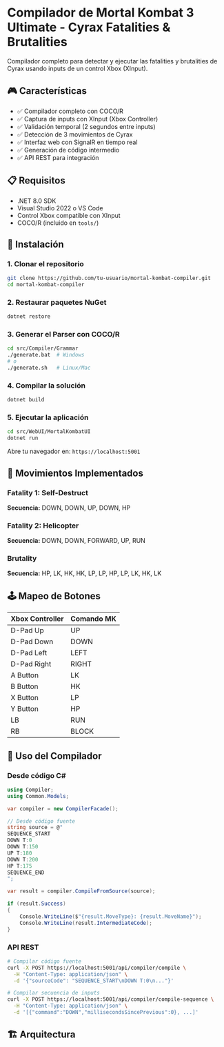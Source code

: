 ﻿# Compilador de Mortal Kombat 3 Ultimate - Cyrax Fatalities & Brutalities

Compilador completo para detectar y ejecutar las fatalities y brutalities de Cyrax usando inputs de un control Xbox (XInput).

## 🎮 Características

- ✅ Compilador completo con COCO/R
- ✅ Captura de inputs con XInput (Xbox Controller)
- ✅ Validación temporal (2 segundos entre inputs)
- ✅ Detección de 3 movimientos de Cyrax
- ✅ Interfaz web con SignalR en tiempo real
- ✅ Generación de código intermedio
- ✅ API REST para integración

## 📋 Requisitos

- .NET 8.0 SDK
- Visual Studio 2022 o VS Code
- Control Xbox compatible con XInput
- COCO/R (incluido en `tools/`)

## 🚀 Instalación

### 1. Clonar el repositorio
```bash
git clone https://github.com/tu-usuario/mortal-kombat-compiler.git
cd mortal-kombat-compiler
```

### 2. Restaurar paquetes NuGet
```bash
dotnet restore
```

### 3. Generar el Parser con COCO/R
```bash
cd src/Compiler/Grammar
./generate.bat  # Windows
# o
./generate.sh   # Linux/Mac
```

### 4. Compilar la solución
```bash
dotnet build
```

### 5. Ejecutar la aplicación
```bash
cd src/WebUI/MortalKombatUI
dotnet run
```

Abre tu navegador en: `https://localhost:5001`

## 🎯 Movimientos Implementados

### Fatality 1: Self-Destruct
**Secuencia:** DOWN, DOWN, UP, DOWN, HP

### Fatality 2: Helicopter
**Secuencia:** DOWN, DOWN, FORWARD, UP, RUN

### Brutality
**Secuencia:** HP, LK, HK, HK, LP, LP, HP, LP, LK, HK, LK

## 🕹️ Mapeo de Botones

| Xbox Controller | Comando MK |
|----------------|------------|
| D-Pad Up       | UP         |
| D-Pad Down     | DOWN       |
| D-Pad Left     | LEFT       |
| D-Pad Right    | RIGHT      |
| A Button       | LK         |
| B Button       | HK         |
| X Button       | LP         |
| Y Button       | HP         |
| LB             | RUN        |
| RB             | BLOCK      |

## 📖 Uso del Compilador

### Desde código C#
```csharp
using Compiler;
using Common.Models;

var compiler = new CompilerFacade();

// Desde código fuente
string source = @"
SEQUENCE_START
DOWN T:0
DOWN T:150
UP T:180
DOWN T:200
HP T:175
SEQUENCE_END
";

var result = compiler.CompileFromSource(source);

if (result.Success)
{
    Console.WriteLine($"{result.MoveType}: {result.MoveName}");
    Console.WriteLine(result.IntermediateCode);
}
```

### API REST
```bash
# Compilar código fuente
curl -X POST https://localhost:5001/api/compiler/compile \
  -H "Content-Type: application/json" \
  -d '{"sourceCode": "SEQUENCE_START\nDOWN T:0\n..."}'

# Compilar secuencia de inputs
curl -X POST https://localhost:5001/api/compiler/compile-sequence \
  -H "Content-Type: application/json" \
  -d '[{"command":"DOWN","millisecondsSincePrevious":0}, ...]'
```

## 🏗️ Arquitectura